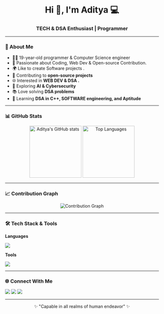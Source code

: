 <h1 align="center">Hi 👋, I'm Aditya 💻</h1>
<h3 align="center">TECH & DSA Enthusiast | Programmer </h3>

---

### 🚀 About Me
- 👨‍💻 19-year-old programmer & Computer Science engineer  
- 🔐 Passionate about Coding, Web Dev & Open-source Contribution.  
- 🌍 Like to create Software projects .  
- 🤝 Contributing to **open-source projects**  
- 🌐 Interested in **WEB DEV & DSA  .**  
- 🤖 Exploring **AI & Cybersecurity**  
- 📚 Love solving **DSA problems**  
- 🔧 Learning **DSA in C++, SOFTWARE engineering, and Aptitude**

---

### 📊 GitHub Stats
<p align="center">
  <img src="https://github-readme-stats.vercel.app/api?username=aditya262006&show_icons=true&theme=tokyonight&hide_border=true" alt="Aditya's GitHub stats" height="170"/>
  <img src="https://github-readme-stats.vercel.app/api/top-langs/?username=aditya262006&layout=compact&theme=tokyonight&hide_border=true" alt="Top Languages" height="170"/>
</p>

---

### 📈 Contribution Graph
<p align="center">
  <img src="https://github-readme-activity-graph.vercel.app/graph?username=aditya262006&theme=tokyo-night&hide_border=true" alt="Contribution Graph"/>
</p>

---

### 🛠️ Tech Stack & Tools

**Languages**  
<p>
  <img src="https://skillicons.dev/icons?i=python,java,js,ts,html,css,nodejs,express,mongodb,c,rust,lua,go" />
</p>

**Tools**  
<p>
  <img src="https://skillicons.dev/icons?i=linux,neovim,vscode,git,github,postman,vagrant,docker" />
</p>

---

### 🌐 Connect With Me
<p>
  <a href="https://linkedin.com/in/YOUR-LINKEDIN" target="_blank"><img src="https://skillicons.dev/icons?i=linkedin" /></a>
  <a href="https://twitter.com/YOUR-TWITTER" target="_blank"><img src="https://skillicons.dev/icons?i=twitter" /></a>
  <a href="mailto:YOUR-EMAIL@gmail.com"><img src="https://skillicons.dev/icons?i=gmail" /></a>
</p>

---

<p align="center">✨ "Capable in all realms of human endeavor" ✨</p>

